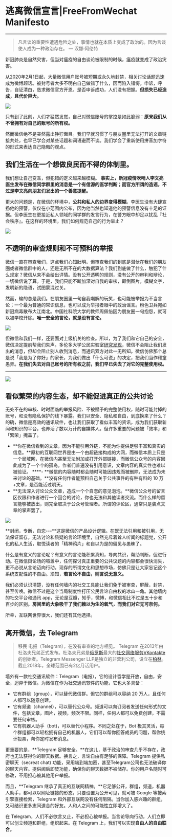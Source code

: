 # 逃离微信宣言|FreeFromWechat Manifesto
****

> 凡言谈的重要性遭遇危险之处，事情也就在本质上变成了政治的。因为言谈使人成为一种政治存在。 — 汉娜·阿伦特


新冠肺炎是自然灾害，但当对瘟疫的自由谈论被限制的时候，瘟疫就变成了政治灾害。

从2020年2月1日起，大量微信用户账号被短期或永久地封禁，相关讨论话题迅速成为微博超话。被封号者大多不明白自己做错了什么，因而陷入错愕。申诉，呼告，自证清白，恳求微信官方开恩。是否申诉成功，人们没有把握。**但损失已经造成，且代价巨大。**


![](https://paper-attachments.dropbox.com/s_16D361C7C27E60B2A9BC5B5F5A303825ECE82F835FA5A2701247B36958104B1F_1581537009607_image.png)


只有到了此刻，人们才猛然发觉，自己对微信账号的掌控是如此脆弱：**原来我们从不曾拥有对自己的账号的所有权。**

然而微信绝不是突然露出狰狞面目。我们早就习惯了与朋友圈里无法打开的文章链接共处，也早已学会对某些话题和词语避而不谈。我们学会了重新使用拼音加字符的形式来表达自己隐晦的观点。


## 我们生活在一个想做良民而不得的体制里。

我们想让自己变乖，但犯错的定义越来越模糊。  ****事实上，新冠疫情吹哨人李文亮医生发布在微信同学群里的消息是一个有信源的医学判断；而官方所谓的造谣，不过是李文亮向朋友们发出的一个善意提醒**。**

更大的问题是，在微信的环境中，**公共和私人的边界变得模糊**。李医生没有大肆宣扬他的预警，仅仅在小范围内公布，因为他当然也知道他的预警信息没有十足的证据。但李医生在更接近私人领域的同学群的发言行为，在警方眼中却足以扰乱『社会秩序』。在这样的环境里，我们如何规范自己的行为举止？


![](https://paper-attachments.dropbox.com/s_16D361C7C27E60B2A9BC5B5F5A303825ECE82F835FA5A2701247B36958104B1F_1581366367246_5FAA76D1-B0F3-4FC0-8DFE-D9C9B8513095.png)



## 不透明的审查规则和不可预料的举报

微信一直在审查我们，这点我们心知肚明。但审查我们的到底是潜伏在我们的朋友圈或者微信群中的人，还是无所不在的大数据算法？我们到底做了什么，触犯了什么规定？微信从来不会给出详情。没有公开透明的规则，没有公开的审判和辩论，一切微信说了算。于是，我们只能不断加深对自我的审核，颠倒图片，模糊文字，发明新的隐语，试图蒙混过关。

然而，输的总是我们。在朋友圈里一句自我嘲解的玩笑，也可能被举报为不当言论；一个最为普通的常识信息，也可以成为举报者眼中的政治谣言。粉色卫兵宛如新冠病毒散布大江南北。中国社科院大学的教师周佩怡因为朋友圈一句抱怨，就可以被学校开除。**唯一安全的言论，就是没有言论。**


![](https://paper-attachments.dropbox.com/s_16D361C7C27E60B2A9BC5B5F5A303825ECE82F835FA5A2701247B36958104B1F_1581366379211_2F3B6477-636C-4FB3-89FD-6B7D9D5B1E33.png)


但微信和我们一样，还要面对上级机关的检查。所以，为了我们和它自己的安全，微信决定提前帮我们失声。多伦多大学公民实验室[研究发现](https://citizenlab.ca/2016/12/%E4%B8%80app%E4%B8%A4%E5%88%B6%EF%BC%9A%E5%BE%AE%E4%BF%A1%E5%A6%82%E4%BD%95%E5%8C%BA%E5%88%AB%E5%AE%A1%E6%9F%A5%E4%B8%AD%E5%9B%BD%E5%8F%8A%E6%B5%B7%E5%A4%96%E7%94%A8%E6%88%B7/)，微信不会阻止我们发出的消息，但却会阻止别人收到消息，而通讯双方对此一无所知。微信仿佛那个总是说「我是为了你好」的家长，为我们做出「什么可说」的决定，把我们当作稚童愚弄。**在我们失去对自己账号的所有权之前，我们早已失去了对它的完整使用权。**

****
![](https://paper-attachments.dropbox.com/s_16D361C7C27E60B2A9BC5B5F5A303825ECE82F835FA5A2701247B36958104B1F_1581366393358_BA8B038B-6DC4-447D-B39F-DDDCA7034457.png)



## 看似繁荣的内容生态，却不能促进真正的公共讨论

无处不在的审核、时时面临的举报风险、不被赋予的完整使用权，随时可能封掉的账号，和没有隐私保护的线下暴露。我们以安全、隐私和自由，到底换来了什么？的确，微信是高效的通讯软件，也让我们获取了看似丰富的资讯，成为我们获取新闻和知识的平台，也养活了数以万计的自媒体人。但许多重要的问题被「效率」和「繁荣」掩盖了。


- **你在微信看到的文章，因为不能引用外链，不能为你提供足够丰富和真实的信息。**原初的互联网世界是由一个由超链接构成的大网，而微信本质上只是一个局域网，在微信内甚至无法附加或打开外部链接，而微信公众号的内容因此成为了一个个的孤岛。作者们普遍没有引用意识，文章内容的真实性也难以被验证。
****- **微信的内容随时都会随时可能因违规而被删除，无法成为未来讨论的基础。**没有任何作者能预料自己关于公共事件的有种有料的 10 万+文章，是否能活过明天。
- **无法深入讨论公众文章，造成一个个自恋的意见泡泡。**微信公众号的留言区仅限和作者进行一个回合的讨论，你也无法和其他读者交流。而什么样的留言能够被放出，则完全取决于公众号管理者。所谓的评论区，通常只是装点文章的掌声罢了。


![](https://paper-attachments.dropbox.com/s_16D361C7C27E60B2A9BC5B5F5A303825ECE82F835FA5A2701247B36958104B1F_1581366433985_606A8321-3B78-4580-817B-7C4A4431EA0F.png)


**封闭，专断，自恋---**这是微信的产品设计逻辑。在既无法引用和被引用，无法保证留存，无法讨论和质疑的言论环境里，自然充斥着耸人听闻的标题党，公开化的私人生活，取悦读者的「精神鸦片」和自以为是的偏见与愚昧了。

什么是有意义的言论呢？有意义的言论能积累真知，导向共识，帮助判断，促进行动。在微信舆论场的喧嚣中，任何探讨真正重要的公共议题的内容都会很快消失，更不必说从言论迈向行动。现存的所谓文化和思想市场，仿佛只是让大家忘记这个系统支配性的不自由。须知，**若言论不自由，则言说无意义。**

我们必须认识清楚，没有任何墙内的社交工具能让我们免于被审查，屏蔽，封禁，甚至传唤。微信不过是这个当局制度性打压公民言论自由权的冰山一角。其他墙内的社交平台和通讯 app，无论是豆瓣，知乎，微博，和微信相比不过是五十步和百步的区别。**房间里的大象吸干了我们赖以为生的氧气，而我们对它无可奈何。**

所幸，互联网世界很大，我们还有其他选择。


## **离开微信，去 Telegram** 
> 移民 电报（Telegram），在没有审查的地方相见。
> Telegram 在2013年由杜洛夫兄弟正式发布。杜洛夫兄弟是[俄罗斯](https://zh.wikipedia.org/wiki/%E4%BF%84%E7%BD%97%E6%96%AF)最大的[社交网络服务](https://zh.wikipedia.org/wiki/%E7%A4%BE%E4%BA%A4%E7%B6%B2%E8%B7%AF%E6%9C%8D%E5%8B%99)[VKontakte](https://zh.wikipedia.org/wiki/VKontakte)的创始者。Telegram Messenger LLP是独立的非营利公司，设立在[柏林](https://zh.wikipedia.org/wiki/%E6%9F%8F%E6%9E%97)。截止2018年，全球范围已有2亿月活用户。

墙外有一款社交通讯软件：Telegram（电报），它的设计哲学是开放，自由，安全，迥异于微信。为微信在作为社交通讯软件的功能，它也大多具备：


- 它有群组（group），可以替代微信群。但它的群组可以容纳 20 万人，且任何人都可以随意创建。
- 它有频道（channel），可以替代公众号。频道可以向订阅者发送任何形式的文件，包括文章，图片，视频，频次不限。同样，任何人都可以免费创建，不需要任何审核。
- 它有机器人助手（bot)，可以替代小程序。不同之处在于，Bot 极其灵活，每个群组都可以轻松拥有自己的机器人，它们可以帮你回答成员的问题，帮你统计投票，帮你定时发布消息。

更重要的是，**Telegram 足够安全。**在这儿，基于政治的审查几乎不存在，政府也无法获得你的聊天数据。换言之，言论自由有足够的保障。Telegram 提供私密聊天（secreat chat) 功能，采用端到端加密，甚至Telegram公司也无法破译你的聊天内容。提供阅后即焚功能，确保你的聊天数据不被储存。你的用户名随时可修改，不用担心被其他用户举报。

而且，**Telegram 继承了真正的互联网精神。**它足够公开，群组，频道，机器人助手，都可以以网址链接的形态，只要设置为公开可见，就可被 Google 等搜索引擎直接检索，Telegram 和外部互联网没有任何阻隔。当你加入感兴趣的群组，又可结识更多志同道合的好友。人和人之间的可能性立即增大了。

在 Telegram，人们不必欲言又止，不必担心被举报。当言论导向行动，人们立即可以创立频道和群组，组织起来。在 Telegram 上，我们可以实现**自由人的自由联合**。

